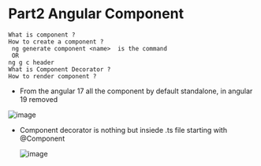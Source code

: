 # Part2 Angular Component

```text
What is component ?
How to create a component ?
 ng generate component <name>  is the command
 OR
ng g c header
What is Component Decorator ?
How to render component ?
```
* From the angular 17 all the component by default standalone, in angular 19 removed


![image](https://github.com/user-attachments/assets/bb5854e1-43e5-4e6d-b810-2da212b99d8d)

* Component decorator is nothing but insiede .ts file starting with @Component

  ![image](https://github.com/user-attachments/assets/0ea90636-76c6-412e-9bd5-feca1a75bc5d)
